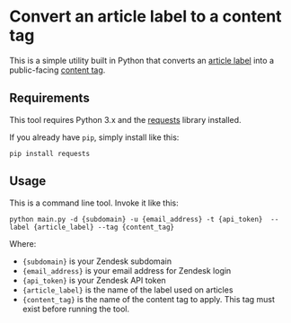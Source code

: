 # Convert an article label to a content tag

This is a simple utility built in Python that converts an [article label](https://support.zendesk.com/hc/en-us/articles/4408835056154) into a public-facing [content tag](https://support.zendesk.com/hc/en-us/articles/4848925672730).

## Requirements

This tool requires Python 3.x and the [requests](https://pypi.org/project/requests/) library installed.

If you already have `pip`, simply install like this:

```
pip install requests
```

## Usage

This is a command line tool. Invoke it like this:

```
python main.py -d {subdomain} -u {email_address} -t {api_token}  --label {article_label} --tag {content_tag}
```

Where:

 * `{subdomain}` is your Zendesk subdomain
 * `{email_address}` is your email address for Zendesk login
 * `{api_token}` is your Zendesk API token
 * `{article_label}` is the name of the label used on articles
 * `{content_tag}` is the name of the content tag to apply. This tag must exist before running the tool.

